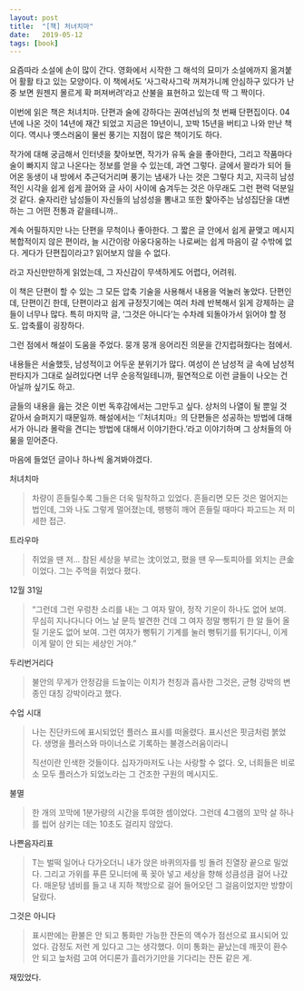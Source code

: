 ```yaml
---
layout: post
title:  "[책] 처녀치마"
date:   2019-05-12
tags: [book]
---
```


요즘따라 소설에 손이 많이 간다. 영화에서 시작한 그 해석의 묘미가 소설에까지 옮겨붙어 활활 타고 있는 모양이다. 이 책에서도 ‘사그락사그락 꺼져가니께 안심하구 있다가 난중 보면 원젠지 몰르게 확 퍼져버려’라고 산불을 표현하고 있는데 딱 그 짝이다.

이번에 읽은 책은 처녀치마. 단편과 술에 강하다는 권여선님의 첫 번째 단편집이다. 04년에 나온 것이 14년에 재간 되었고 지금은 19년이니, 꼬박 15년을 버티고 나와 만난 책이다. 역시나 옛스러움이 물씬 풍기는 지점이 많은 책이기도 하다.

작가에 대해 궁금해서 인터넷을 찾아보면, 작가가 유독 술을 좋아한다, 그리고 작품마다 술이 빠지지 않고 나온다는 정보를 얻을 수 있는데, 과연 그렇다. 글에서 꽐라가 되어 들어온 동생이 내 방에서 추근덕거리며 풍기는 냄새가 나는 것은 그렇다 치고, 지극히 남성적인 시각을 쉽게 쉽게 끌어와 글 사이 사이에 숨겨두는 것은 아무래도 그런 편력 덕분일 것 같다. 술자리란 남성들이 자신들의 남성성을 뽐내고 또한 핥아주는 남성집단을 대변하는 그 어떤 전통과 같을테니까..

계속 어필하지만 나는 단편을 무척이나 좋아한다. 그 짧은 글 안에서 쉽게 끝맺고 메시지 복합적이지 않은 편이라, 늘 시간이랑 아웅다웅하는 나로써는 쉽게 마음이 갈 수밖에 없다. 게다가 단편집이라고? 읽어보지 않을 수 없다.

라고 자신만만하게 읽었는데, 그 자신감이 무색하게도 어렵다, 어려워.

 이 책은 단편이 할 수 있는 그 모든 압축 기술을 사용해서 내용을 억눌러 놓았다. 단편인데, 단편이긴 한데, 단편이라고 쉽게 규정짓기에는 여러 차례 반복해서 읽게 강제하는 글들이 너무나 많다. 특히 마지막 글, ‘그것은 아니다’는 수차례 되돌아가서 읽어야 할 정도. 압축률이 굉장하다.

그런 점에서 해설이 도움을 주었다. 뭉개 뭉개 응어리진 의문을 간지럽혀줬다는 점에서.

내용들은 서술했듯, 남성적이고 어두운 분위기가 많다. 여성이 쓴 남성적 글 속에 남성적 판타지가 그대로 실려있다면 너무 순응적일테니까, 필연적으로 이런 글들이 나오는 건 아닐까 싶기도 하고.

글들의 내용을 읊는 것은 이번 독후감에서는 그만두고 싶다. 상처의 나열이 될 뿐일 것 같아서 슬퍼지기 때문일까. 해설에서는 ‘『처녀치마』의 단편들은 성공하는 방법에 대해서가 아니라 몰락을 견디는 방법에 대해서 이야기한다.’라고 이야기하며 그 상처들의 아묾을 믿어준다.

마음에 들었던 글이나 하나씩 옮겨봐야겠다.
<br/>

처녀치마<br/>
<blockquote>
차량이 흔들릴수록 그들은 더욱 밀착하고 있었다. 흔들리면 모든 것은 멀어지는 법인데, 그와 나도 그렇게 멀어졌는데, 팽팽히 깨어 흔들릴 때마다 파고드는 저 미세한 접근.
</blockquote>

트라우마<br/>
<blockquote>
쥐었을 땐 저… 참된 세상을 부르는 沈이었고, 폈을 땐 우―토피아를 외치는 큰金이었다. 그는 주먹을 쥐었다 폈다.
</blockquote>

12월 31일<br/>
<blockquote>
“그런데 그런 우렁찬 소리를 내는 그 여자 말야, 정작 기운이 하나도 없어 보여. 무심히 지나다니다 어느 날 문득 발견한 건데 그 여자 정말 뻥튀기 한 알 들어 올릴 기운도 없어 보여. 그런 여자가 뻥튀기 기계를 눌러 뻥튀기를 튀기다니, 이게 이게 말이 안 되는 세상인 거야.”
</blockquote>

두리번거리다<br/>
<blockquote>
불안의 무게가 안정감을 드높이는 이치가 천칭과 흡사한 그것은, 균형 강박의 변종인 대칭 강박이라고 했다.
</blockquote>

수업 시대<br/>
<blockquote>
나는 진단카드에 표시되었던 플러스 표시를 떠올렸다. 표시선은 핏금처럼 붉었다. 생명을 플러스와 마이너스로 기록하는 불경스러움이라니

직선이란 인색한 것들이다. 십자가마저도 나는 사랑할 수 없다. 오, 너희들은 비로소 모두 플러스가 되었노라는 그 건조한 구원의 메시지도.
</blockquote>

불멸<br/>
<blockquote>
한 개의 꼬막에 1분가량의 시간을 투여한 셈이었다. 그런데 4그램의 꼬막 살 하나를 씹어 삼키는 데는 10초도 걸리지 않았다.
</blockquote>

나쁜음자리표<br/>
<blockquote>
T는 벌떡 일어나 다가오더니 내가 앉은 바퀴의자를 빙 돌려 진열장 끝으로 밀었다. 그리고 가위를 푸른 모니터에 푹 꽂아 넣고 세상을 향해 성큼성큼 걸어 나갔다. 매운탕 냄비를 들고 내 지하 책방으로 걸어 들어오던 그 걸음이었지만 방향이 달랐다.
</blockquote>

그것은 아니다<br/>
<blockquote>
표시판에는 환불은 안 되고 통화만 가능한 잔돈의 액수가 점선으로 표시되어 있었다. 감정도 저런 게 있다고 그는 생각했다. 이미 통화는 끝났는데 깨끗이 환수 안 되고 늪처럼 고여 어디론가 흘러가기만을 기다리는 잔돈 같은 게.
</blockquote>

재밌었다.
